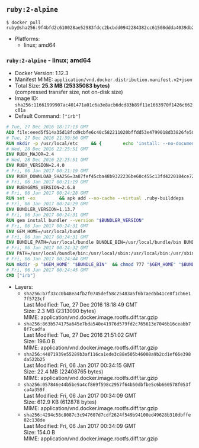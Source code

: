 ## `ruby:2-alpine`

```console
$ docker pull ruby@sha256:9f4bfd2c610028ae52983fdcc2bcbdd0942284382cc61508ddda4039db241cf3
```

-	Platforms:
	-	linux; amd64

### `ruby:2-alpine` - linux; amd64

-	Docker Version: 1.12.3
-	Manifest MIME: `application/vnd.docker.distribution.manifest.v2+json`
-	Total Size: **25.3 MB (25335083 bytes)**  
	(compressed transfer size, not on-disk size)
-	Image ID: `sha256:11661999907ac401471a01c6a3e8acb6dcd83b89f11e1663970f1426c662c01a`
-	Default Command: `["irb"]`

```dockerfile
# Tue, 27 Dec 2016 18:17:13 GMT
ADD file:eeed5f514a35d18fcd9cbfe6c40c582211020bffdd53e4799018d33826fe5067 in / 
# Tue, 27 Dec 2016 21:39:56 GMT
RUN mkdir -p /usr/local/etc 	&& { 		echo 'install: --no-document'; 		echo 'update: --no-document'; 	} >> /usr/local/etc/gemrc
# Wed, 28 Dec 2016 22:25:51 GMT
ENV RUBY_MAJOR=2.4
# Wed, 28 Dec 2016 22:25:51 GMT
ENV RUBY_VERSION=2.4.0
# Fri, 06 Jan 2017 00:21:19 GMT
ENV RUBY_DOWNLOAD_SHA256=3a87fef45cba48b9322236be60c455c13fd4220184ce7287600361319bb63690
# Fri, 06 Jan 2017 00:21:19 GMT
ENV RUBYGEMS_VERSION=2.6.8
# Fri, 06 Jan 2017 00:24:28 GMT
RUN set -ex 		&& apk add --no-cache --virtual .ruby-builddeps 		autoconf 		bison 		bzip2 		bzip2-dev 		ca-certificates 		coreutils 		gcc 		gdbm-dev 		glib-dev 		libc-dev 		libffi-dev 		libxml2-dev 		libxslt-dev 		linux-headers 		make 		ncurses-dev 		openssl 		openssl-dev 		procps 		readline-dev 		ruby 		tar 		yaml-dev 		zlib-dev 		xz 		&& wget -O ruby.tar.xz "https://cache.ruby-lang.org/pub/ruby/${RUBY_MAJOR%-rc}/ruby-$RUBY_VERSION.tar.xz" 	&& echo "$RUBY_DOWNLOAD_SHA256 *ruby.tar.xz" | sha256sum -c - 		&& mkdir -p /usr/src/ruby 	&& tar -xJf ruby.tar.xz -C /usr/src/ruby --strip-components=1 	&& rm ruby.tar.xz 		&& cd /usr/src/ruby 		&& { 		echo '#define ENABLE_PATH_CHECK 0'; 		echo; 		cat file.c; 	} > file.c.new 	&& mv file.c.new file.c 		&& autoconf 	&& ac_cv_func_isnan=yes ac_cv_func_isinf=yes 		./configure --disable-install-doc --enable-shared 	&& make -j"$(getconf _NPROCESSORS_ONLN)" 	&& make install 		&& runDeps="$( 		scanelf --needed --nobanner --recursive /usr/local 			| awk '{ gsub(/,/, "\nso:", $2); print "so:" $2 }' 			| sort -u 			| xargs -r apk info --installed 			| sort -u 	)" 	&& apk add --virtual .ruby-rundeps $runDeps 		bzip2 		ca-certificates 		libffi-dev 		openssl-dev 		yaml-dev 		procps 		zlib-dev 	&& apk del .ruby-builddeps 	&& cd / 	&& rm -r /usr/src/ruby 		&& gem update --system "$RUBYGEMS_VERSION"
# Fri, 06 Jan 2017 00:24:29 GMT
ENV BUNDLER_VERSION=1.13.7
# Fri, 06 Jan 2017 00:24:31 GMT
RUN gem install bundler --version "$BUNDLER_VERSION"
# Fri, 06 Jan 2017 00:24:31 GMT
ENV GEM_HOME=/usr/local/bundle
# Fri, 06 Jan 2017 00:24:31 GMT
ENV BUNDLE_PATH=/usr/local/bundle BUNDLE_BIN=/usr/local/bundle/bin BUNDLE_SILENCE_ROOT_WARNING=1 BUNDLE_APP_CONFIG=/usr/local/bundle
# Fri, 06 Jan 2017 00:24:32 GMT
ENV PATH=/usr/local/bundle/bin:/usr/local/sbin:/usr/local/bin:/usr/sbin:/usr/bin:/sbin:/bin
# Fri, 06 Jan 2017 00:24:44 GMT
RUN mkdir -p "$GEM_HOME" "$BUNDLE_BIN" 	&& chmod 777 "$GEM_HOME" "$BUNDLE_BIN"
# Fri, 06 Jan 2017 00:24:45 GMT
CMD ["irb"]
```

-	Layers:
	-	`sha256:b7f33cc0b48ea4fb2f0745def58c25483a5f6b7aed5b41ce8f1cb6e17f5723cf`  
		Last Modified: Tue, 27 Dec 2016 18:18:49 GMT  
		Size: 2.3 MB (2313090 bytes)  
		MIME: application/vnd.docker.image.rootfs.diff.tar.gzip
	-	`sha256:863b574175a645e7bda540e41976d579fd2c765613e7046b16ceabb78f7cadfa`  
		Last Modified: Tue, 27 Dec 2016 21:51:02 GMT  
		Size: 196.0 B  
		MIME: application/vnd.docker.image.rootfs.diff.tar.gzip
	-	`sha256:44071939e55289b3af116ca1ede3c88e505b46008a9b2cd1ef66e398da522b25`  
		Last Modified: Fri, 06 Jan 2017 00:34:15 GMT  
		Size: 22.4 MB (22408765 bytes)  
		MIME: application/vnd.docker.image.rootfs.diff.tar.gzip
	-	`sha256:057846e44b5be9a4cf869f598c2957f64b50dbfbe5c6b660578f053fca4a359f`  
		Last Modified: Fri, 06 Jan 2017 00:34:09 GMT  
		Size: 612.9 KB (612878 bytes)  
		MIME: application/vnd.docker.image.rootfs.diff.tar.gzip
	-	`sha256:4294c58c8087c3c947607d7cdf2624f549b94100ed49628b310dbffe82c138de`  
		Last Modified: Fri, 06 Jan 2017 00:34:09 GMT  
		Size: 154.0 B  
		MIME: application/vnd.docker.image.rootfs.diff.tar.gzip
